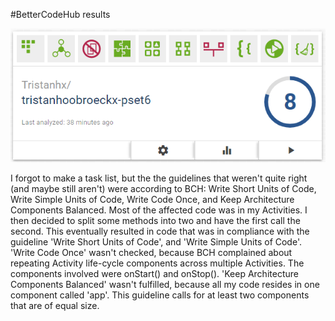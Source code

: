 #BetterCodeHub results

![Better Code Hub Results](https://github.com/Tristanhx/tristanhoobroeckx-pset6/blob/master/doc/BetterCodeHubDebate.png?raw=true "Better Code Hub results")



I forgot to make a task list, but the the guidelines that weren't quite right (and maybe still aren't) were according
to BCH: Write Short Units of Code, Write Simple Units of Code, Write Code Once, and Keep Architecture Components
Balanced. Most of the affected code was in my Activities. I then decided to split some methods into two and have the 
first call the second. This eventually resulted in code that was in compliance with the guideline 'Write Short Units of
Code', and 'Write Simple Units of Code'. 'Write Code Once' wasn't checked, because BCH complained about repeating 
Activity life-cycle components across multiple Activities. The components involved were onStart() and onStop().
'Keep Architecture Components Balanced' wasn't fulfilled, because all my code resides in one component called 'app'.
This guideline calls for at least two components that are of equal size. 